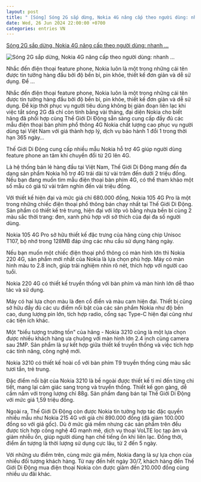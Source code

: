 ```yaml
---
layout: post
title: " [Sóng] Sóng 2G sắp dừng, Nokia 4G nâng cấp theo người dùng: nhanh ..."
date: Wed, 26 Jun 2024 22:00:00 +0700
categories: entries VN
---
```

[Sóng 2G sắp dừng, Nokia 4G nâng cấp theo người dùng: nhanh ...](https://dantri.com.vn/suc-manh-so/song-2g-sap-dung-nokia-4g-nang-cap-theo-nguoi-dung-nhanh-hon-tien-loi-hon-20240626193828506.htm)

![Sóng 2G sắp dừng, Nokia 4G nâng cấp theo người dùng: nhanh ...](https://cdn1.dantri.com.vn/8fEygeRiPI_k22T4h_zr-ueYTVc=/zoom/1200_630/2024/06/26/n1-crop-1719405363697.jpeg)

Nhắc đến điện thoại feature phone, Nokia luôn là một trong những cái tên được tin tưởng hàng đầu bởi độ bền bỉ, pin khỏe, thiết kế đơn giản và dễ sử dụng. Để ...

Nhắc đến điện thoại feature phone, Nokia luôn là một trong những cái tên được tin tưởng hàng đầu bởi độ bền bỉ, pin khỏe, thiết kế đơn giản và dễ sử dụng. Để kịp thời phục vụ người tiêu dùng không bị gián đoạn liên lạc khi việc tắt sóng 2G đã chỉ còn tính bằng vài tháng, đại diện Nokia cho biết hãng đã phối hợp cùng Thế Giới Di Động sẵn sàng cung cấp đầy đủ các mẫu điện thoại bàn phím phổ thông 4G Nokia chất lượng cao phục vụ người dùng tại Việt Nam với giá thành hợp lý, dịch vụ bảo hành 1 đổi 1 trong thời hạn 365 ngày…

Thế Giới Di Động cung cấp nhiều mẫu Nokia hỗ trợ 4G giúp người dùng feature phone an tâm khi chuyển đổi từ 2G lên 4G.

Là hệ thống bán lẻ hàng đầu tại Việt Nam, Thế Giới Di Động mang đến đa dạng sản phẩm Nokia hỗ trợ 4G trải dài từ vài trăm đến dưới 2 triệu đồng. Nếu bạn đang muốn tìm mẫu điện thoại bàn phím 4G, có thể tham khảo một số mẫu có giá từ vài trăm nghìn đến vài triệu đồng.

Với thiết kế hiện đại và mức giá chỉ 680.000 đồng, Nokia 105 4G Pro là một trong những chiếc điện thoại phổ thông bán chạy nhất tại Thế Giới Di Động. Sản phẩm có thiết kế trẻ trung, hiện đại với lớp vỏ bằng nhựa bền bỉ cùng 2 màu sắc thời trang: đen, xanh phù hợp với sở thích của đại đa số người dùng.

Nokia 105 4G Pro sở hữu thiết kế đặc trưng của hãng cùng chip Unisoc T107, bộ nhớ trong 128MB đáp ứng các nhu cầu sử dụng hàng ngày.

Nếu bạn muốn một chiếc điện thoại phổ thông có màn hình lớn thì Nokia 220 4G, sản phẩm mới nhất của Nokia là lựa chọn phù hợp. Máy có màn hình màu to 2.8 inch, giúp trải nghiệm nhìn rõ nét, thích hợp với người cao tuổi.

Nokia 220 4G có thiết kế truyền thống với bàn phím và màn hình lớn dễ thao tác và sử dụng.

Máy có hai lựa chọn màu là đen cổ điển và màu cam hiện đại. Thiết bị cũng sở hữu đầy đủ các ưu điểm nổi bật của các sản phẩm Nokia như độ bền cao, dung lượng pin lớn, tích hợp radio, cổng sạc Type-C hiện đại cũng như các tiện ích khác.

Một "biểu tượng trường tồn" của hãng - Nokia 3210 cũng là một lựa chọn được nhiều khách hàng ưa chuộng với màn hình lớn 2.4 inch cùng camera sau 2MP. Sản phẩm là sự kết hợp giữa thiết kế truyền thống và việc tích hợp các tính năng, công nghệ mới.

Nokia 3210 có thiết kế hoài cổ với bàn phím T9 truyền thống cùng màu sắc tươi tắn, trẻ trung.

Đặc điểm nổi bật của Nokia 3210 là bề ngoài được thiết kế tỉ mỉ đến từng chi tiết, mang lại cảm giác sang trọng và truyền thống. Thiết kế gọn gàng, dễ cầm nắm với trọng lượng chỉ 88g. Sản phẩm đang bán tại Thế Giới Di Động với mức giá 1,59 triệu đồng.

Ngoài ra, Thế Giới Di Động còn được Nokia tin tưởng hợp tác đặc quyền nhiều mẫu như Nokia 215 4G với giá chỉ 890.000 đồng (đã giảm 100.000 đồng so với giá gốc). Dù ở mức giá mềm nhưng các sản phẩm trên đều được tích hợp công nghệ 4G mạnh mẽ, dịch vụ thoại VoLTE lọc tạp âm và giảm nhiễu ồn, giúp người dùng hạn chế tiếng ồn khi liên lạc. Đồng thời, điểm ấn tượng là thời lượng sử dụng cực lâu, từ 2 đến 5 ngày.

Với những ưu điểm trên, cùng mức giá mềm, Nokia đang là sự lựa chọn của nhiều đối tượng khách hàng. Từ nay đến hết ngày 30/7, khách hàng đến Thế Giới Di Động mua điện thoại Nokia còn được giảm đến 210.000 đồng cùng nhiều ưu đãi khác.

